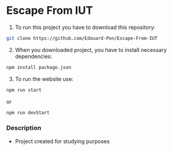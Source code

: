 # Escape From IUT

1. To run this project you have to download this repository:
```bash
git clone https://github.com/Edouard-Pon/Escape-From-IUT
```

2. When you downloaded project, you have to install necessary dependencies:
```bash
npm install package.json
```

3. To run the website use:
```bash
npm run start
```
or
```bash
npm run devStart
```

### Description

* Project created for studying purposes
